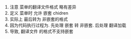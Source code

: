 ###

1. 注意 菜单的翻译文件格式 略有差异
2. 定义 菜单时 允许 嵌套 chidren
3. 实际上 最后转为 非嵌套的格式
4. 因为代码执行过程为. 先处理 嵌套 转 非嵌套. 后处理 翻译加载
5. 导致, 翻译文件 的格式不支持嵌套

